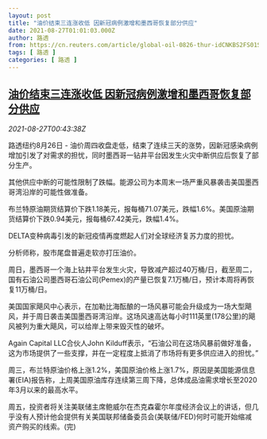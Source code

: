 ```yaml
---
layout: post
title: "油价结束三连涨收低 因新冠病例激增和墨西哥恢复部分供应"
date: 2021-08-27T01:01:03.000Z
author: 路透
from: https://cn.reuters.com/article/global-oil-0826-thur-idCNKBS2FS01S
tags: [ 路透 ]
categories: [ 路透 ]
---
```

<!--1630026063000-->
[油价结束三连涨收低 因新冠病例激增和墨西哥恢复部分供应](https://cn.reuters.com/article/global-oil-0826-thur-idCNKBS2FS01S)
------

<div>
<div><i>2021-08-27T00:43:38Z</i></div><p>路透纽约8月26日 - 油价周四收盘走低，结束了连续三天的涨势，因新冠感染病例增加引发了对需求的担忧，同时墨西哥一钻井平台因发生火灾中断供应后恢复了部分生产。</p><p>其他供应中断的可能性限制了跌幅。能源公司为本周末一场严重风暴袭击美国墨西哥湾沿岸的可能性做准备。</p><p>布兰特原油期货结算价下跌1.18美元，报每桶71.07美元，跌幅1.6%。美国原油期货结算价下跌0.94美元，报每桶67.42美元，跌幅1.4%。</p><p>DELTA变种病毒引发的新冠疫情再度燃起人们对全球经济复苏力度的担忧。</p><p>分析师称，股市尾盘普遍走软亦打压油价。</p><p>周日，墨西哥一个海上钻井平台发生火灾，导致减产超过40万桶/日，截至周二，国有石油公司墨西哥石油公司(Pemex)的产量已恢复7.1万桶/日，预计本周将再恢复11万桶/日。</p><p>美国国家飓风中心表示，在加勒比海酝酿的一场风暴可能会升级成为一场大型飓风，并于周日袭击美国墨西哥湾沿岸。这场风速高达每小时111英里(178公里)的飓风被列为重大飓风，可以给岸上带来毁灭性的破坏。</p><p>Again Capital LLC合伙人John Kilduff表示，“石油公司在这场风暴前做好准备，这为市场提供了一些支撑，并在一定程度上抵消了市场将有更多供应进入的担忧。”</p><p>周三，布兰特原油价格上涨1.2%，美国原油价格上涨1.7%，原因是美国能源信息署(EIA)报告称，上周美国原油库存连续第三周下降，总体成品油需求增长至2020年3月以来的最高水平。</p><p>周五，投资者将关注美联储主席鲍威尔在杰克森霍尔年度经济会议上的讲话，但几乎没有人预计他会提供有关美国联邦储备委员会(美联储/FED)何时可能开始缩减资产购买的线索。(完)</p>
</div>

